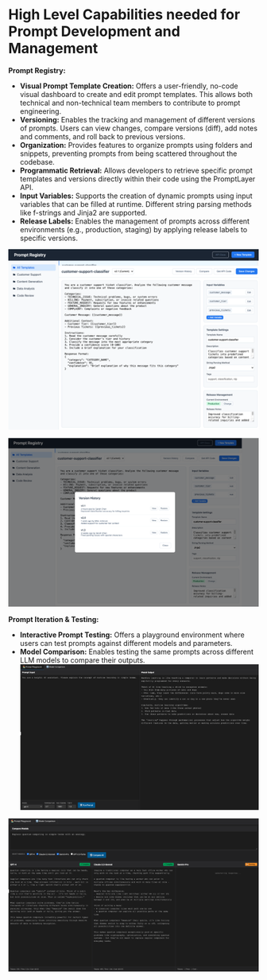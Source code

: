 # High Level Capabilities needed for Prompt Development and Management

**Prompt Registry:**

* **Visual Prompt Template Creation:** Offers a user-friendly, no-code visual dashboard to create and edit prompt templates. This allows both technical and non-technical team members to contribute to prompt engineering.
* **Versioning:** Enables the tracking and management of different versions of prompts. Users can view changes, compare versions (diff), add notes and comments, and roll back to previous versions.
* **Organization:** Provides features to organize prompts using folders and snippets, preventing prompts from being scattered throughout the codebase.
* **Programmatic Retrieval:** Allows developers to retrieve specific prompt templates and versions directly within their code using the PromptLayer API.
* **Input Variables:** Supports the creation of dynamic prompts using input variables that can be filled at runtime. Different string parsing methods like f-strings and Jinja2 are supported.
* **Release Labels:** Enables the management of prompts across different environments (e.g., production, staging) by applying release labels to specific versions.

![Prompt Registry](./prompt_registry.png)


![Version History](./version_history.png)


**Prompt Iteration & Testing:**

* **Interactive Prompt Testing:** Offers a playground environment where users can test prompts against different models and parameters.
* **Model Comparison:** Enables testing the same prompts across different LLM models to compare their outputs.
![Prompt Playround](./prompt_playground.png)


![Model Comparison](./model_comparison.png)
